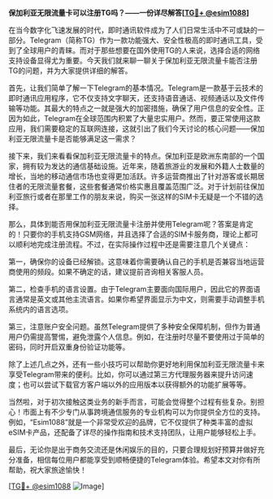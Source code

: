 **保加利亚无限流量卡可以注册TG吗？——一份详尽解答[[TG💪+ @esim1088](https://t.me/s/esim1088)]**

在当今数字化飞速发展的时代，即时通讯软件成为了人们日常生活中不可或缺的一部分。Telegram（简称TG）作为一款功能强大、安全性极高的即时通讯工具，受到了全球用户的青睐。而对于那些想要在国外使用TG的人来说，选择合适的网络支持设备显得尤为重要。今天我们就来聊一聊关于保加利亚无限流量卡能否注册TG的问题，并为大家提供详细的解答。

首先，让我们简单了解一下Telegram的基本情况。Telegram是一款基于云技术的即时通讯应用程序，它不仅支持文字聊天，还支持语音通话、视频通话以及文件传输等功能。其最大的特点之一就是强大的加密措施，确保了用户信息的安全性。正因为如此，Telegram在全球范围内积累了大量忠实用户。然而，要正常使用这款应用，我们需要稳定的互联网连接，这就引出了我们今天讨论的核心问题——保加利亚无限流量卡是否能够满足这一需求？

接下来，我们来看看保加利亚无限流量卡的特点。保加利亚是欧洲东南部的一个国家，拥有较为发达的通信基础设施。近年来，随着旅游业的发展和外籍人士数量的增长，当地的移动通信市场也变得更加活跃。许多运营商推出了针对游客或长期居住者的无限流量套餐，这些套餐通常价格实惠且覆盖范围广泛。对于计划前往保加利亚旅行或者在那里工作的朋友来说，购买一张这样的SIM卡无疑是一个不错的选择。

那么，具体到能否用保加利亚无限流量卡注册并使用Telegram呢？答案是肯定的！只要你的手机支持GSM网络，并且选择了合适的SIM卡服务商，理论上都可以顺利地完成注册流程。不过，在实际操作过程中还是需要注意几个关键点：

第一，确保你的设备已经解锁。这意味着你需要确认自己的手机是否兼容当地运营商使用的频段。如果不确定的话，建议提前咨询相关客服人员。

第二，检查手机的语言设置。由于Telegram主要面向国际用户，因此它的界面语言通常是英文或其他主流语言。如果你希望界面显示为中文，则需要手动调整手机系统内的语言选项。

第三，注意账户安全问题。虽然Telegram提供了多种安全保障机制，但作为普通用户仍需提高警惕，避免泄露个人信息。例如，在注册时尽量不要使用过于简单的密码，同时开启双重身份验证功能等。

除了上述几点之外，还有一些小技巧可以帮助你更好地利用保加利亚无限流量卡来享受Telegram带来的便利。比如，你可以通过第三方代理服务器来提升访问速度；也可以尝试下载官方客户端以外的应用版本以获得额外的功能扩展等等。

当然啦，对于初次接触这类业务的新手而言，可能会觉得整个过程有些复杂。别担心！市面上有不少专门从事跨境通信服务的专业机构可以为你提供全方位的支持。例如，“Esim1088”就是一个非常受欢迎的品牌，它不仅提供了种类丰富的虚拟eSIM卡产品，还配备了详尽的操作指南和技术支持团队，让用户能够轻松上手。

最后，无论你是出于商务交流还是休闲娱乐的目的，只要合理规划好预算并做好充分准备，相信每位用户都能享受到顺畅便捷的Telegram体验。希望本文对你有所帮助，祝大家旅途愉快！

[[TG💪+ @esim1088](https://t.me/s/esim1088) ![Image](https://i.postimg.cc/4NQfJmqS/Snipaste-2025-05-13-00-14-12.png)]